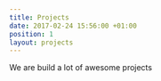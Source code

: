 ```yaml
---
title: Projects
date: 2017-02-24 15:56:00 +01:00
position: 1
layout: projects
---
```


We are build a lot of awesome projects
